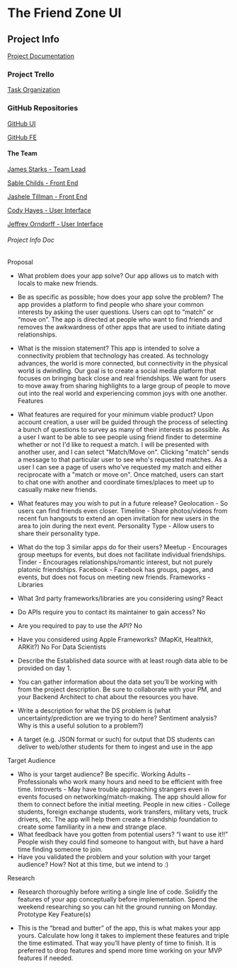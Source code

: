 # The Friend Zone  UI #

## Project Info ##
[Project Documentation](https://docs.google.com/document/d/1eR53ciaygYFUZZZyFScopzOW49PDsB_IisJ1y1wTNVg/edit#)

### Project Trello ###
[Task Organization](https://trello.com/b/sTShoQIY/friend-finder)

### GitHub Repositories ###
[GitHub UI](https://github.com/friends-finder/UI) 

[GitHub FE](https://github.com/friends-finder/FE)

#### The Team ####
[James Starks - Team Lead](https://github.com/Shadowborn)

[Sable Childs - Front End](https://github.com/sablemadison)

[Jashele Tillman - Front End](https://github.com/jasheloper)

[Cody Hayes - User Interface](https://github.com/Cody-Hayes97)

[Jeffrey Orndorff - User Interface](https://github.com/Jeffreyo3)


###### Project Info Doc ######
Proposal

- What problem does your app solve?
	Our app allows us to match with locals to make new friends. 
- Be as specific as possible; how does your app solve the problem?
	The app provides a platform to find people who share your common interests by asking the user questions. Users can opt to “match” or “move on”. The app is directed at people who want to find friends and removes the awkwardness of other apps that are used to initiate dating relationships.
- What is the mission statement?
	This app is intended to solve a connectivity problem that technology has created. As technology advances, the world is more connected, but connectivity in the physical world is dwindling. Our goal is to create a social media platform that focuses on bringing back close and real friendships. We want for users to move away from sharing highlights to a large group of people to move out into the real world and experiencing common joys with one another.
Features

- What features are required for your minimum viable product?
	Upon account creation, a user will be guided through the process of selecting a bunch of questions to survey as many of their interests as possible. As a user I want to be able to see people using friend finder to determine whether or not I'd like to request a match. I will be presented with another user, and I can select "Match/Move on". Clicking "match" sends a message to that particular user to see who's requested matches. As a user I can see a page of users who've requested my match and either reciprocate with a "match or move on". Once matched, users can start to chat one with another and coordinate times/places to meet up to casually make new friends.
- What features may you wish to put in a future release?
Geolocation - So users can find friends even closer.
Timeline - Share photos/videos from recent fun hangouts to extend an open invitation for new users in the area to join during the next event.
Personality Type - Allow users to share their personality type.
- What do the top 3 similar apps do for their users?
Meetup - Encourages group meetups for events, but does not facilitate individual friendships.
Tinder - Encourages relationships/romantic interest, but not purely platonic friendships.
Facebook - Facebook has groups, pages, and events, but does not focus on meeting new friends.
Frameworks - Libraries

- What 3rd party frameworks/libraries are you considering using?
	React
- Do APIs require you to contact its maintainer to gain access?
	No
- Are you required to pay to use the API?
	No
- Have you considered using Apple Frameworks? (MapKit, Healthkit, ARKit?)
	No
For Data Scientists


- Describe the Established data source with at least rough data able to be provided on day 1. 
- You can gather information about the data set you’ll be working with from the project description. Be sure to collaborate with your PM, and your Backend Architect to chat about the resources you have.
- Write a description for what the DS problem is (what uncertainty/prediction are we trying to do here? Sentiment analysis? Why is this a useful solution to a problem?)
- A target (e.g. JSON format or such) for output that DS students can deliver to web/other students for them to ingest and use in the app

Target Audience

- Who is your target audience? Be specific.
Working Adults - Professionals who work many hours and need to be efficient with free time.
Introverts - May have trouble approaching strangers even in events focused on networking/match-making. The app should allow for them to connect before the initial meeting.
People in new cities - College students, foreign exchange students, work transfers, military vets, truck drivers, etc. The app will help them create a friendship foundation to create some familiarity in a new and strange place.
- What feedback have you gotten from potential users?
“I want to use it!!”
People wish they could find someone to hangout with, but have a hard time finding someone to join.
- Have you validated the problem and your solution with your target audience? How?
Not at this time, but we intend to :)

Research

- Research thoroughly before writing a single line of code. Solidify the features of your app conceptually before implementation. Spend the weekend researching so you can hit the ground running on Monday.
Prototype Key Feature(s)

- This is the “bread and butter” of the app, this is what makes your app yours. Calculate how long it takes to implement these features and triple the time estimated. That way you’ll have plenty of time to finish. It is preferred to drop features and spend more time working on your MVP features if needed.


